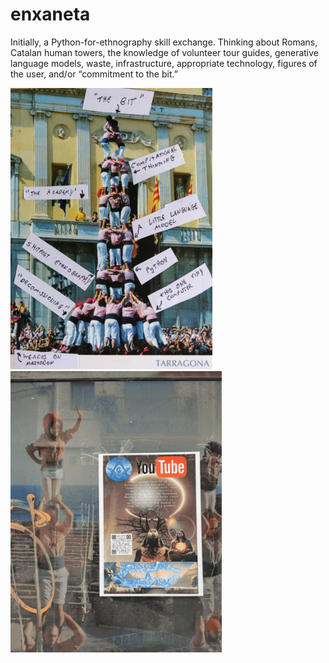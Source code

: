# enxaneta
Initially, a Python-for-ethnography skill exchange. Thinking about Romans, Catalan human towers, the knowledge of volunteer tour guides, generative language models, waste, infrastructure, appropriate technology, figures of the user, and/or “commitment to the bit.” 

<img src="https://raw.githubusercontent.com/timcowlishaw/enxaneta/main/assets/images/home_tarragona.jpg" alt="Annotated postcard of Castellers from the Roman port city of Tarragona" height="450"/> <img src="https://raw.githubusercontent.com/timcowlishaw/enxaneta/main/assets/images/home_energism.jpg" alt="The Science of Energism" height="450"/>
